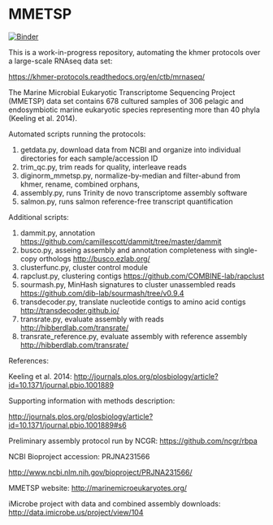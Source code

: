 # MMETSP

[![Binder](http://mybinder.org/badge.svg)](http://mybinder.org/repo/dib-lab/MMETSP)

This is a work-in-progress repository, automating the khmer protocols over a large-scale RNAseq data set:

https://khmer-protocols.readthedocs.org/en/ctb/mrnaseq/

The Marine Microbial Eukaryotic Transcriptome Sequencing Project (MMETSP) data set contains 678 cultured samples of 306 pelagic and endosymbiotic marine eukaryotic species representing more than 40 phyla (Keeling et al. 2014).

Automated scripts running the protocols:

1. getdata.py, download data from NCBI and organize into individual directories for each sample/accession ID
2. trim_qc.py, trim reads for quality, interleave reads
3. diginorm_mmetsp.py, normalize-by-median and filter-abund from khmer, rename, combined orphans,
4. assembly.py, runs Trinity de novo transcriptome assembly software 
5. salmon.py, runs salmon reference-free transcript quantification

Additional scripts:
1. dammit.py, annotation https://github.com/camillescott/dammit/tree/master/dammit
2. busco.py, asseing assembly and annotation completeness with single-copy orthologs http://busco.ezlab.org/
3. clusterfunc.py, cluster control module
4. rapclust.py, clustering contigs https://github.com/COMBINE-lab/rapclust
5. sourmash.py, MinHash signatures to cluster unassembled reads https://github.com/dib-lab/sourmash/tree/v0.9.4
6. transdecoder.py, translate nucleotide contigs to amino acid contigs http://transdecoder.github.io/
7. transrate.py, evaluate assembly with reads http://hibberdlab.com/transrate/
8. transrate_reference.py, evaluate assembly with reference assembly http://hibberdlab.com/transrate/

References:

Keeling et al. 2014: http://journals.plos.org/plosbiology/article?id=10.1371/journal.pbio.1001889

Supporting information with methods description: 

http://journals.plos.org/plosbiology/article?id=10.1371/journal.pbio.1001889#s6

Preliminary assembly protocol run by NCGR:
https://github.com/ncgr/rbpa

NCBI Bioproject accession: PRJNA231566

http://www.ncbi.nlm.nih.gov/bioproject/PRJNA231566/

MMETSP website: http://marinemicroeukaryotes.org/

iMicrobe project with data and combined assembly downloads: http://data.imicrobe.us/project/view/104
